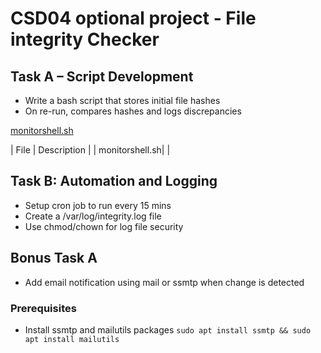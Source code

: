 # CSD04 optional project - File integrity Checker

## Task A – Script Development
* Write a bash script that stores initial file hashes
* On re-run, compares hashes and logs discrepancies

[monitorshell.sh](https://github.com)

| File | Description |
| monitorshell.sh| |


## Task B: Automation and Logging
* Setup cron job to run every 15 mins
* Create a /var/log/integrity.log file
* Use chmod/chown for log file security

## Bonus Task A 
* Add email notification using mail or ssmtp when change is detected

### Prerequisites
* Install ssmtp and mailutils packages
```` sudo apt install ssmtp && sudo apt install mailutils ````

